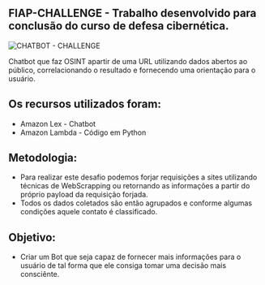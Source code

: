 ## FIAP-CHALLENGE - Trabalho desenvolvido para conclusão do curso de defesa cibernética.
![CHATBOT - CHALLENGE](https://github.com/user-attachments/assets/df2c716e-783f-4b46-ad28-cfa146df480c)


Chatbot que faz OSINT apartir de uma URL utilizando dados abertos ao público, correlacionando o resultado e fornecendo uma orientação para o usuário.

## Os recursos utilizados foram:

- Amazon Lex - Chatbot
- Amazon Lambda - Código em Python


## Metodologia:
- Para realizar este desafio podemos forjar requisições a sites utilizando técnicas de WebScrapping ou retornando as informações a partir do próprio payload da requisição forjada.
- Todos os dados coletados são então agrupados e conforme algumas condições aquele contato é classificado.

## Objetivo:
- Criar um Bot que seja capaz de fornecer mais informações para o usuário de tal forma que ele consiga tomar uma decisão mais consciênte.
